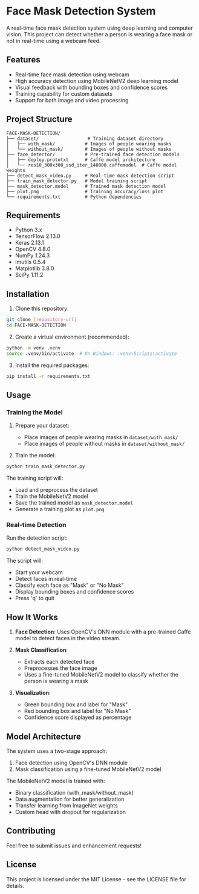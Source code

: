 # Face Mask Detection System

A real-time face mask detection system using deep learning and computer vision. This project can detect whether a person is wearing a face mask or not in real-time using a webcam feed.

## Features

- Real-time face mask detection using webcam
- High accuracy detection using MobileNetV2 deep learning model
- Visual feedback with bounding boxes and confidence scores
- Training capability for custom datasets
- Support for both image and video processing

## Project Structure

```
FACE-MASK-DETECTION/
├── dataset/                  # Training dataset directory
│   ├── with_mask/           # Images of people wearing masks
│   └── without_mask/        # Images of people without masks
├── face_detector/           # Pre-trained face detection models
│   ├── deploy.prototxt      # Caffe model architecture
│   └── res10_300x300_ssd_iter_140000.caffemodel  # Caffe model weights
├── detect_mask_video.py     # Real-time mask detection script
├── train_mask_detector.py   # Model training script
├── mask_detector.model      # Trained mask detection model
├── plot.png                 # Training accuracy/loss plot
└── requirements.txt         # Python dependencies
```

## Requirements

- Python 3.x
- TensorFlow 2.13.0
- Keras 2.13.1
- OpenCV 4.8.0
- NumPy 1.24.3
- imutils 0.5.4
- Matplotlib 3.8.0
- SciPy 1.11.2

## Installation

1. Clone this repository:
```bash
git clone [repository-url]
cd FACE-MASK-DETECTION
```

2. Create a virtual environment (recommended):
```bash
python -m venv .venv
source .venv/bin/activate  # On Windows: .venv\Scripts\activate
```

3. Install the required packages:
```bash
pip install -r requirements.txt
```

## Usage

### Training the Model

1. Prepare your dataset:
   - Place images of people wearing masks in `dataset/with_mask/`
   - Place images of people without masks in `dataset/without_mask/`

2. Train the model:
```bash
python train_mask_detector.py
```

The training script will:
- Load and preprocess the dataset
- Train the MobileNetV2 model
- Save the trained model as `mask_detector.model`
- Generate a training plot as `plot.png`

### Real-time Detection

Run the detection script:
```bash
python detect_mask_video.py
```

The script will:
- Start your webcam
- Detect faces in real-time
- Classify each face as "Mask" or "No Mask"
- Display bounding boxes and confidence scores
- Press 'q' to quit

## How It Works

1. **Face Detection**: Uses OpenCV's DNN module with a pre-trained Caffe model to detect faces in the video stream.

2. **Mask Classification**: 
   - Extracts each detected face
   - Preprocesses the face image
   - Uses a fine-tuned MobileNetV2 model to classify whether the person is wearing a mask

3. **Visualization**:
   - Green bounding box and label for "Mask"
   - Red bounding box and label for "No Mask"
   - Confidence score displayed as percentage

## Model Architecture

The system uses a two-stage approach:
1. Face detection using OpenCV's DNN module
2. Mask classification using a fine-tuned MobileNetV2 model

The MobileNetV2 model is trained with:
- Binary classification (with_mask/without_mask)
- Data augmentation for better generalization
- Transfer learning from ImageNet weights
- Custom head with dropout for regularization

## Contributing

Feel free to submit issues and enhancement requests!

## License

This project is licensed under the MIT License - see the LICENSE file for details. 